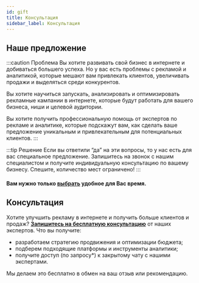 ```yaml
---
id: gift
title: Консультация
sidebar_label: Консультация
---
```




## Наше предложение


:::caution Проблема
Вы хотите развивать свой бизнес в интернете и добиваться большего успеха. Но у вас есть проблемы с рекламой и аналитикой, которые мешают вам привлекать клиентов, увеличивать продажи и выделяться среди конкурентов.

Вы хотите научиться запускать, анализировать и оптимизировать рекламные кампании в интернете, которые будут работать для вашего бизнеса, ниши и целевой аудитории.

Вы хотите получить профессиональную помощь от экспертов по рекламе и аналитике, которые подскажут вам, как сделать ваше предложение уникальным и привлекательным для потенциальных клиентов.
:::



:::tip Решение
Если вы ответили “да” на эти вопросы, то у нас есть для вас специальное предложение. Запишитесь на звонок с нашим специалистом и получите индивидуальную консультацию по вашему бизнесу. Спешите, количество мест ограничено!
:::

#### Вам нужно только [выбрать](https://calendly.com/adsm/30min) удобное для Вас время.



## Консультация


Хотите улучшить рекламу в интернете и получить больше клиентов и продаж? **[Запишитесь на бесплатную консультацию](https://calendly.com/adsm/30min)** от наших экспертов. Что вы получите:

* разработаем стратегию продвижения и оптимизации бюджета;
* подберем подходящие платформы и инструменты аналитики;
* получите доступ (по запросу*) к закрытому чату с нашими экспертами.

Мы делаем это бесплатно в обмен на ваш отзыв или рекомендацию. 

 